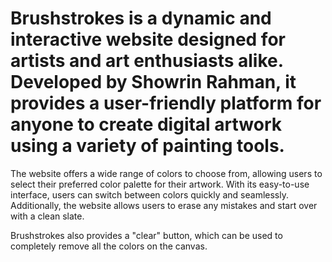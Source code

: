 # Brushstrokes is a dynamic and interactive website designed for artists and art enthusiasts alike. Developed by Showrin Rahman, it provides a user-friendly platform for anyone to create digital artwork using a variety of painting tools.

The website offers a wide range of colors to choose from, allowing users to select their preferred color palette for their artwork. With its easy-to-use interface, users can switch between colors quickly and seamlessly. Additionally, the website allows users to erase any mistakes and start over with a clean slate.

Brushstrokes also provides a "clear" button, which can be used to completely remove all the colors on the canvas. 


